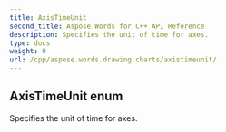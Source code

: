 ```yaml
---
title: AxisTimeUnit
second_title: Aspose.Words for C++ API Reference
description: Specifies the unit of time for axes. 
type: docs
weight: 0
url: /cpp/aspose.words.drawing.charts/axistimeunit/
---
```

## AxisTimeUnit enum


Specifies the unit of time for axes. 

